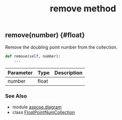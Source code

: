 ﻿---
title: remove method
second_title: Aspose.Diagram for Python via .NET API References
description: 
type: docs
weight: 50
url: /python-net/aspose.diagram/floatpointnumcollection/remove/
is_root: false
---

## remove(number) {#float}

Remove the doubling point number from the collection.



```python
def remove(self, number):
    ...
```


| Parameter | Type | Description |
| :- | :- | :- |
| number | float |  |



### See Also
* module [aspose.diagram](../../)
* class [FloatPointNumCollection](/diagram/python-net/aspose.diagram/floatpointnumcollection)
